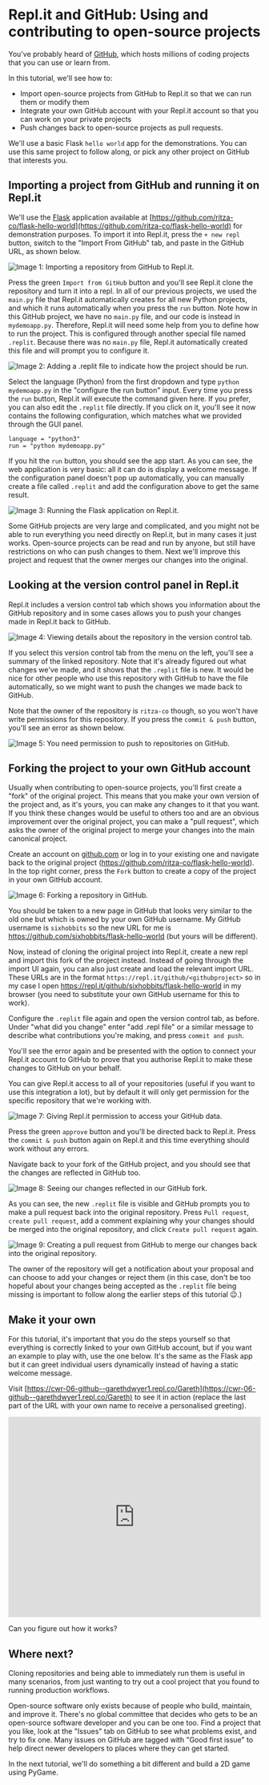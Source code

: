 
# Repl.it and GitHub: Using and contributing to open-source projects

You've probably heard of [GitHub](https://github.com), which hosts millions of coding projects that you can use or learn from.

In this tutorial, we'll see how to:

* Import open-source projects from GitHub to Repl.it so that we can run them or modify them
* Integrate your own GitHub account with your Repl.it account so that you can work on your private projects
* Push changes back to open-source projects as pull requests.

We'll use a basic Flask `hello world` app for the demonstrations. You can use this same project to follow along, or pick any other project on GitHub that interests you.

## Importing a project from GitHub and running it on Repl.it

We'll use the [Flask](https://flask.palletsprojects.com/en/1.1.x/) application available at [https://github.com/ritza-co/flask-hello-world](https://github.com/ritza-co/flask-hello-world) for demonstration purposes. To import it into Repl.it, press the `+ new repl` button, switch to the "Import From GitHub" tab, and paste in the GitHub URL, as shown below.

![**Image 1:** *Importing a repository from GitHub to Repl.it.*](https://i.ritzastatic.com/repl/codewithrepl/06-github/06-01-github-import.png)

Press the green `Import from GitHub` button and you'll see Repl.it clone the repository and turn it into a repl. In all of our previous projects, we used the `main.py` file that Repl.it automatically creates for all new Python projects, and which it runs automatically when you press the `run` button. Note how in this GitHub project, we have no `main.py` file, and our code is instead in `mydemoapp.py`. Therefore, Repl.it will need some help from you to define how to run the project. This is configured through another special file named `.replit`. Because there was no `main.py` file, Repl.it automatically created this file and will prompt you to configure it.

![**Image 2:** *Adding a `.replit` file to indicate how the project should be run.*](https://i.ritzastatic.com/repl/codewithrepl/06-github/06-02-configure-run-button.png)

Select the language (Python) from the first dropdown and type `python mydemoapp.py` in the "configure the run button" input. Every time you press the `run` button, Repl.it will execute the command given here. If you prefer, you can also edit the `.replit` file directly. If you click on it, you'll see it now contains the following configuration, which matches what we provided through the GUI panel. 

```
language = "python3"
run = "python mydemoapp.py"
```

If you hit the `run` button, you should see the app start. As you can see, the web application is very basic: all it can do is display a welcome message. If the configuration panel doesn't pop up automatically, you can manually create a file called `.replit` and add the configuration above to get the same result.

![**Image 3:** *Running the Flask application on Repl.it.*](https://i.ritzastatic.com/repl/codewithrepl/06-github/06-03-mydemoapp-run.png)

Some GitHub projects are very large and complicated, and you might not be able to run everything you need directly on Repl.it, but in many cases it just works. Open-source projects can be read and run by anyone, but still have restrictions on who can push changes to them. Next we'll improve this project and request that the owner merges our changes into the original.

## Looking at the version control panel in Repl.it

Repl.it includes a version control tab which shows you information about the GitHub repository and in some cases allows you to push your changes made in Repl.it back to GitHub.

![**Image 4:** *Viewing details about the repository in the version control tab.*](https://i.ritzastatic.com/repl/codewithrepl/06-github/06-04-version-control.png)

If you select this version control tab from the menu on the left, you'll see a summary of the linked repository. Note that it's already figured out what changes we've made, and it shows that the `.replit` file is new. It would be nice for other people who use this repository with GitHub to have the file automatically, so we might want to push the changes we made back to GitHub.

Note that the owner of the repository is `ritza-co` though, so you won't have write permissions for this repository. If you press the `commit & push` button, you'll see an error as shown below.

![**Image 5:** *You need permission to push to repositories on GitHub.*](https://i.ritzastatic.com/repl/codewithrepl/06-github/06-05-unable-to-connect.png)

## Forking the project to your own GitHub account

Usually when contributing to open-source projects, you'll first create a "fork" of the original project. This means that you make your own version of the project and, as it's yours, you can make any changes to it that you want. If you think these changes would be useful to others too and are an obvious improvement over the original project, you can make a "pull request", which asks the owner of the original project to merge your changes into the main canonical project.

Create an account on [github.com](https://github.com) or log in to your existing one and navigate back to the original project (https://github.com/ritza-co/flask-hello-world). In the top right corner, press the `Fork` button to create a copy of the project in your own GitHub account.

![**Image 6:** *Forking a repository in GitHub.*](https://i.ritzastatic.com/repl/codewithrepl/06-github/06-06-fork-github.png)

You should be taken to a new page in GitHub that looks very similar to the old one but which is owned by your own GitHub username. My GitHub username is `sixhobbits` so the new URL for me is https://github.com/sixhobbits/flask-hello-world (but yours will be different).

Now, instead of cloning the original project into Repl.it, create a new repl and import this fork of the project instead. Instead of going through the import UI again, you can also just create and load the relevant import URL. These URLs are in the format `https://repl.it/github/<githubproject>` so in my case I open https://repl.it/github/sixhobbits/flask-hello-world in my browser (you need to substitute your own GitHub username for this to work).

Configure the `.replit` file again and open the version control tab, as before. Under "what did you change" enter "add .repl file" or a similar message to describe what contributions you're making, and press `commit and push`.

You'll see the error again and be presented with the option to connect your Repl.it account to GitHub to prove that you authorise Repl.it to make these changes to GitHub on your behalf.

You can give Repl.it access to all of your repositories (useful if you want to use this integration a lot), but by default it will only get permission for the specific repository that we're working with.

![**Image 7:** *Giving Repl.it permission to access your GitHub data.*](https://i.ritzastatic.com/repl/codewithrepl/06-github/06-07-repository-access.png)

Press the green `approve` button and you'll be directed back to Repl.it. Press the `commit & push` button again on Repl.it and this time everything should work without any errors.

Navigate back to your fork of the GitHub project, and you should see that the changes are reflected in GitHub too.

![**Image 8:** *Seeing our changes reflected in our GitHub fork.*](https://i.ritzastatic.com/repl/codewithrepl/06-github/06-08-github-updated.png)

As you can see, the new `.replit` file is visible and GitHub prompts you to make a pull request back into the original repository. Press `Pull request`, `create pull request`, add a comment explaining why your changes should be merged into the original repository, and click `Create pull request` again.

![**Image 9:** *Creating a pull request from GitHub to merge our changes back into the original repository.*](https://i.ritzastatic.com/repl/codewithrepl/06-github/06-09-open-pull-request.png)

The owner of the repository will get a notification about your proposal and can choose to add your changes or reject them (in this case, don't be too hopeful about your changes being accepted as the `.replit` file being missing is important to follow along the earlier steps of this tutorial 😉.) 

## Make it your own

For this tutorial, it's important that you do the steps yourself so that everything is correctly linked to your own GitHub account, but if you want an example to play with, use the one below. It's the same as the Flask app but it can greet individual users dynamically instead of having a static welcome message.

Visit [https://cwr-06-github--garethdwyer1.repl.co/Gareth](https://cwr-06-github--garethdwyer1.repl.co/Gareth) to see it in action (replace the last part of the URL with your own name to receive a personalised greeting). 

<iframe height="400px" width="100%" src="https://repl.it/@GarethDwyer1/cwr-06-github?lite=true" scrolling="no" frameborder="no" allowtransparency="true" allowfullscreen="true" sandbox="allow-forms allow-pointer-lock allow-popups allow-same-origin allow-scripts allow-modals"></iframe>

Can you figure out how it works?

## Where next?

Cloning repositories and being able to immediately run them is useful in many scenarios, from just wanting to try out a cool project that you found to running production workflows.

Open-source software only exists because of people who build, maintain, and improve it. There's no global committee that decides who gets to be an open-source software developer and you can be one too. Find a project that you like, look at the "Issues" tab on GitHub to see what problems exist, and try to fix one. Many issues on GitHub are tagged with "Good first issue" to help direct newer developers to places where they can get started. 

In the next tutorial, we'll do something a bit different and build a 2D game using PyGame.
